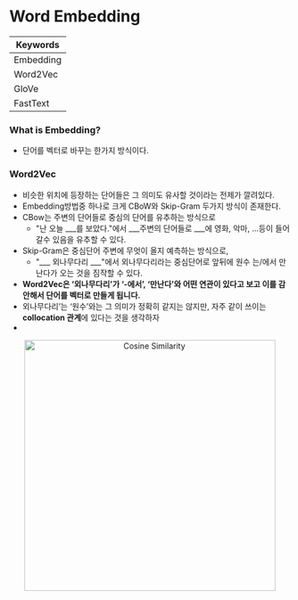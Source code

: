 # Word Embedding
| Keywords |
| -------- |
| Embedding |
| Word2Vec |
| GloVe |
| FastText |

### What is Embedding?
- 단어를 벡터로 바꾸는 한가지 방식이다.


### Word2Vec
- 비슷한 위치에 등장하는 단어들은 그 의미도 유사할 것이라는 전제가 깔려있다.
- Embedding방법중 하나로 크게 CBoW와 Skip-Gram 두가지 방식이 존재한다.
- CBow는 주변의 단어들로 중심의 단어를 유추하는 방식으로 
  - "난 오늘 ___를 보았다."에서 ___주변의 단어들로 ___에 영화, 악마, ...등이 들어갈수 있음을 유추할 수 있다.
- Skip-Gram은 중심단어 주변에 무엇이 올지 예측하는 방식으로,
  - "___ 외나무다리 ___"에서 외나무다리라는 중심단어로 앞뒤에 원수 는/에서 만난다가 오는 것을 짐작할 수 있다.
- **Word2Vec은 ‘외나무다리’가 ‘-에서’, ‘만난다’와 어떤 연관이 있다고 보고 이를 감안해서 단어를 벡터로 만들게 됩니다.**
- 외나무다리’는 ‘원수’와는 그 의미가 정확히 같지는 않지만, 자주 같이 쓰이는 **collocation 관계**에 있다는 것을 생각하자
- 
<p align="center"><img src="https://i.imgur.com/H8WvWMB.gif" alt="Cosine Similarity" width="450" /></p>
